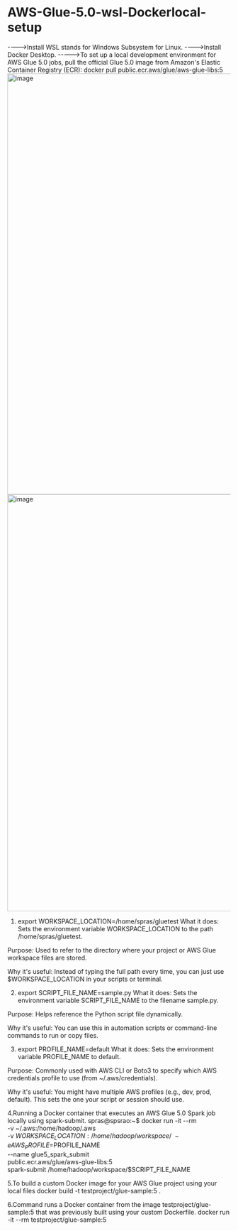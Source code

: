 # AWS-Glue-5.0-wsl-Dockerlocal-setup

---->Install WSL stands for Windows Subsystem for Linux.
---->Install Docker Desktop.
----->To set up a local development environment for AWS Glue 5.0 jobs, pull the official Glue 5.0 image from Amazon's Elastic Container Registry (ECR):
            docker pull public.ecr.aws/glue/aws-glue-libs:5
<img width="948" alt="image" src="https://github.com/user-attachments/assets/758e7172-bf1a-4b96-a183-40c30d690b6b" />
<img width="939" alt="image" src="https://github.com/user-attachments/assets/144254f5-ed02-4fe3-94c4-8fd256553381" />



1. export WORKSPACE_LOCATION=/home/spras/gluetest
What it does: Sets the environment variable WORKSPACE_LOCATION to the path /home/spras/gluetest.

Purpose: Used to refer to the directory where your project or AWS Glue workspace files are stored.

Why it's useful: Instead of typing the full path every time, you can just use $WORKSPACE_LOCATION in your scripts or terminal.

2. export SCRIPT_FILE_NAME=sample.py
What it does: Sets the environment variable SCRIPT_FILE_NAME to the filename sample.py.

Purpose: Helps reference the Python script file dynamically.

Why it's useful: You can use this in automation scripts or command-line commands to run or copy files.

3. export PROFILE_NAME=default
What it does: Sets the environment variable PROFILE_NAME to default.

Purpose: Commonly used with AWS CLI or Boto3 to specify which AWS credentials profile to use (from ~/.aws/credentials).

Why it's useful: You might have multiple AWS profiles (e.g., dev, prod, default). This sets the one your script or session should use.

4.Running a Docker container that executes an AWS Glue 5.0 Spark job locally using spark-submit.
spras@spsrao:~$ docker run -it --rm \
    -v ~/.aws:/home/hadoop/.aws \
    -v $WORKSPACE_LOCATION:/home/hadoop/workspace/ \
    -e AWS_PROFILE=$PROFILE_NAME \
    --name glue5_spark_submit \
    public.ecr.aws/glue/aws-glue-libs:5 \
    spark-submit /home/hadoop/workspace/$SCRIPT_FILE_NAME

5.To build a custom Docker image for your AWS Glue project using your local files
      docker build -t testproject/glue-sample:5 .

6.Command runs a Docker container from the image testproject/glue-sample:5 that was previously built using your custom Dockerfile.
      docker run -it --rm testproject/glue-sample:5

